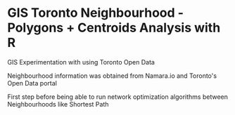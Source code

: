 # GIS Toronto Neighbourhood - Polygons + Centroids Analysis with R
GIS Experimentation with using Toronto Open Data 

Neighbourhood information was obtained from Namara.io and Toronto's Open Data portal

First step before being able to run network optimization algorithms between Neighbourhoods like Shortest Path
